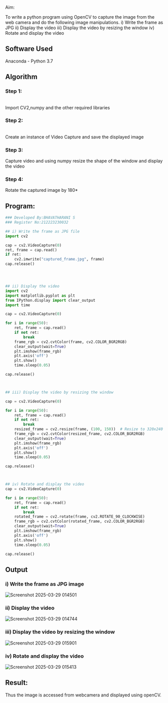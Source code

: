 
Aim:
 
To write a python program using OpenCV to capture the image from the web camera and do the following image manipulations.
i) Write the frame as JPG 
ii) Display the video 
iii) Display the video by resizing the window
iv) Rotate and display the video

## Software Used
Anaconda - Python 3.7
## Algorithm
### Step 1:
<br>
Import CV2,numpy and the other required libraries

### Step 2:
<br>
Create an instance of Video Capture and save the displayed image

### Step 3:
Capture video and using numpy resize the shape of the window and display the video
<br>

### Step 4:
Rotate the captured image by 180*
<br>


## Program:
``` Python
### Developed By:BHAVATHARANI S
### Register No:212223230032

## i) Write the frame as JPG file
import cv2

cap = cv2.VideoCapture(0)
ret, frame = cap.read()
if ret:
    cv2.imwrite("captured_frame.jpg", frame)
cap.release()




## ii) Display the video
import cv2
import matplotlib.pyplot as plt
from IPython.display import clear_output
import time

cap = cv2.VideoCapture(0)

for i in range(50):
    ret, frame = cap.read()
    if not ret:
        break
    frame_rgb = cv2.cvtColor(frame, cv2.COLOR_BGR2RGB)
    clear_output(wait=True)
    plt.imshow(frame_rgb)
    plt.axis('off')
    plt.show()
    time.sleep(0.05)

cap.release()



## iii) Display the video by resizing the window

cap = cv2.VideoCapture(0)

for i in range(50):
    ret, frame = cap.read()
    if not ret:
        break
    resized_frame = cv2.resize(frame, (100, 150))  # Resize to 320x240
    frame_rgb = cv2.cvtColor(resized_frame, cv2.COLOR_BGR2RGB)
    clear_output(wait=True)
    plt.imshow(frame_rgb)
    plt.axis('off')
    plt.show()
    time.sleep(0.05)

cap.release()



## iv) Rotate and display the video
cap = cv2.VideoCapture(0)

for i in range(50):
    ret, frame = cap.read()
    if not ret:
        break
    rotated_frame = cv2.rotate(frame, cv2.ROTATE_90_CLOCKWISE)
    frame_rgb = cv2.cvtColor(rotated_frame, cv2.COLOR_BGR2RGB)
    clear_output(wait=True)
    plt.imshow(frame_rgb)
    plt.axis('off')
    plt.show()
    time.sleep(0.05)

cap.release()
```
## Output

### i) Write the frame as JPG image

![Screenshot 2025-03-29 014501](https://github.com/user-attachments/assets/8131a922-f27b-4aa4-942d-47d52b3af836)

### ii) Display the video

![Screenshot 2025-03-29 014744](https://github.com/user-attachments/assets/9c5dd739-bf18-4352-b36c-86c53663c571)


### iii) Display the video by resizing the window

![Screenshot 2025-03-29 015901](https://github.com/user-attachments/assets/5d06caa4-1603-4ea9-85c9-73c54782402f)




### iv) Rotate and display the video

![Screenshot 2025-03-29 015413](https://github.com/user-attachments/assets/2544bcfe-16eb-465c-bdaf-77fb2ffa6903)






## Result:
Thus the image is accessed from webcamera and displayed using openCV.
